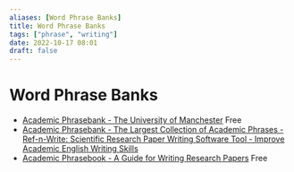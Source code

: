 ```yaml
---
aliases: [Word Phrase Banks]
title: Word Phrase Banks
tags: ["phrase", "writing"]
date: 2022-10-17 08:01
draft: false
---
```


# Word Phrase Banks

- [Academic Phrasebank - The University of Manchester](https://www.phrasebank.manchester.ac.uk/) Free
- [Academic Phrasebank - The Largest Collection of Academic Phrases - Ref-n-Write: Scientific Research Paper Writing Software Tool - Improve Academic English Writing Skills](https://www.ref-n-write.com/academic-phrasebank/)
- [Academic Phrasebook - A Guide for Writing Research Papers](https://www.ref-n-write.com/academic-phrases-handbook/) Free
